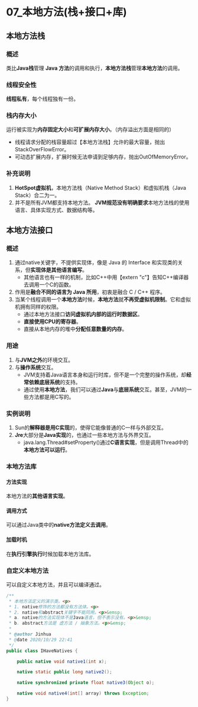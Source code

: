 # 07_本地方法(栈+接口+库)

## 本地方法栈

### 概述

类比**Java栈**管理 **Java 方法**的调用和执行，**本地方法栈**管理**本地方法**的调用。

### 线程安全性

**线程私有**，每个线程独有一份。

### 栈内存大小

运行被实现为**内存固定大小**和**可扩展内存大小**。（内存溢出方面是相同的）

* 线程请求分配的栈容量超过【本地方法栈】允许的最大容量，抛出StackOverFlowError。 
* 可动态扩展内存，扩展时候无法申请到足够内存，抛出OutOfMemoryError。 

### 补充说明

1. **HotSpot虚拟机**，本地方法栈（Native Method Stack）和虚拟机栈（Java Stack）合二为一。
2. 并不是所有JVM都支持本地方法。 **JVM规范没有明确要求**本地方法栈的使用语言、具体实现方式、数据结构等。

## 本地方法接口

### 概述

1. 通过native关键字，不提供实现体，像是 Java 的 Interface 和实现类的关系，但**实现体是其他语言编写**。 
   * 其他语言也有一样的机制，比如C++中用【extern "c"】告知C++编译器去调用一个C的函数。
2. 作用是**融合不同的语言为 Java 所用**，初衷是融合 C / C++ 程序。 
3. 当某个线程调用一个**本地方法**时候，**本地方法**就**不再受虚拟机限制**。它和虚拟机拥有同样的权限。 
   * 通过本地方法接口**访问虚拟机内部的运行时数据区**。 
   * **直接使用CPU的寄存器**。
   * 直接从本地内存的堆中**分配任意数量的内存**。 

### 用途

1. 与**JVM之外**的环境交互。 
2. 与**操作系统**交互。
   * JVM支持着Java语言本身和运行时库，但不是一个完整的操作系统，却**经常依赖底层系统**的支持。 
   * 通过使用**本地方法**，我们可以通过**Java**与**底层系统**交互。甚至，JVM的一些方法都是用C写的。 

### 实例说明

1. Sun的**解释器是用C实现**的，使得它能像普通的C一样与外部交互。 
2. **Jre**大部分是**Java实现**的，也通过一些本地方法与外界交互。 
   * java.lang.Thread#setProperty()通过**C语言实现**，但是调用Thread中的**本地方法可以运行**。

### 本地方法库

#### 方法实现

本地方法的**其他语言实现**。

#### 调用方式

可以通过Java类中的**native方法定义去调用**。

#### 加载时机

在**执行引擎执行**时候加载本地方法库。

### 自定义本地方法

可以自定义本地方法，并且可以编译通过。

```java
/**
 * 本地方法定义的演示类。<p>
 * 1. native修饰的方法都没有方法体。<p>
 * 2. native和abstract关键字不能同用。<p>&emsp;
 * a. native的方法实现体不是Java语言，但不表示没有。<p>&emsp;
 * b. abstract方法是 虚方法 / 抽象方法。<p>&emsp;
 *
 * @author Jinhua
 * @date 2020/10/29 22:41
 */
public class IHaveNatives {

    public native void native1(int x);

    native static public long native2();

    native synchronized private float native3(Object o);

    native void native4(int[] array) throws Exception;
}
```

